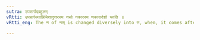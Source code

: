 ```yaml
---
sutra: उपसर्गाद्बहुलम्
vRtti: उपसर्गस्थान्निमित्तादुत्तरस्य नसो नकारस्य णकारादेशो भवति ॥
vRtti_eng: The न of नस् is changed diversely into ण, when, it comes after an _upasarga_ having a cause of change.

---
```

